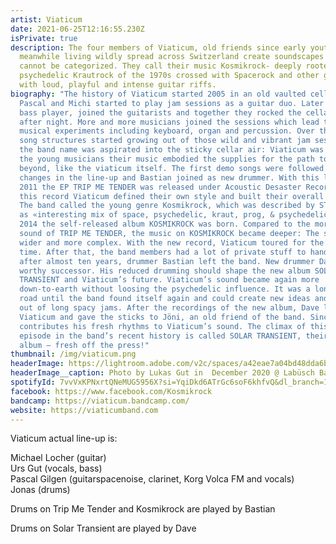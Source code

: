 ```yaml
---
artist: Viaticum
date: 2021-06-25T12:16:55.230Z
isPrivate: true
description: The four members of Viaticum, old friends since early youth, while
  meanwhile living wildly spread across Switzerland create soundscapes which
  cannot be categorized. They call their music Kosmikrock- deeply rooted in
  psychedelic Krautrock of the 1970s crossed with Spacerock and other genres
  with loud, playful and intense guitar riffs.
biography: "The history of Viaticum started 2005 in an old vaulted cellar where
  Pascal and Michi started to play jam sessions as a guitar duo. Later Urs, the
  bass player, joined the guitarists and together they rocked the cellar night
  after night. More and more musicians joined the sessions which lead to wild
  musical experiments including keyboard, organ and percussion. Over the time
  song structures started growing out of those wild and vibrant jam sessions and
  the band name was aspirated into the sticky cellar air: Viaticum was born. For
  the young musicians their music embodied the supplies for the path towards the
  beyond, like the viaticum itself. The first demo songs were followed by some
  changes in the line-up and Bastian joined as new drummer. With this line-up
  2011 the EP TRIP ME TENDER was released under Acoustic Desaster Records. On
  this record Viaticum defined their own style and built their overall Sound.
  The band called the young genre Kosmikrock, which was described by STONEROBIXX
  as «interesting mix of space, psychedelic, kraut, prog, & psychedelic rock».
  2014 the self-released album KOSMIKROCK was born. Compared to the more basic
  sound of TRIP ME TENDER, the music on KOSMIKROCK became deeper: The songs got
  wider and more complex. With the new record, Viaticum toured for the first
  time. After that, the band members had a lot of private stuff to handle and
  after almost ten years, drummer Bastian left the band. New drummer Dave was a
  worthy successor. His reduced drumming should shape the new album SOLAR
  TRANSIENT and Viaticum’s future. Viaticum’s sound became again more
  down-to-earth without loosing the psychedelic influence. It was a long rocky
  road until the band found itself again and could create new ideas and songs
  out of long spacy jams. After the recordings of the new album, Dave left
  Viaticum and gave the sticks to Jöni, an old friend of the band. Since 2019 he
  contributes his fresh rhythms to Viaticum’s sound. The climax of this moved
  episode in the band’s recent history is called SOLAR TRANSIENT, their new
  album – fresh off the press!"
thumbnail: /img/viaticum.png
headerImage: https://lightroom.adobe.com/v2c/spaces/a42eae7a04bd48dda6b8193b4c695220/assets/7042205e77b573d29b78c62456c8eeab/revisions/7fb412020be7418d9c514e5e8062f08d/renditions/c47beb8834391652cd85122b9911a755
headerImage__caption: Photo by Lukas Gut in  December 2020 @ Labüsch Bar, Winterthur
spotifyId: 7vvVxKPNxrtQNeMUG5956X?si=YqiDkd6ATrGc6soF6khfvQ&dl_branch=1
facebook: https://www.facebook.com/Kosmikrock
bandcamp: https://viaticum.bandcamp.com/
website: https://viaticumband.com
---
```

Viaticum actual line-up is:

Michael Locher (guitar)\
Urs Gut (vocals, bass)\
Pascal Gilgen (guitarspacenoise, clarinet, Korg Volca FM and vocals)\
Jonas (drums)

Drums on Trip Me Tender and Kosmikrock are played by Bastian

Drums on Solar Transient are played by Dave